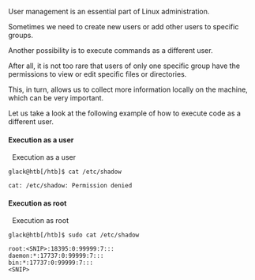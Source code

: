 User management is an essential part of Linux administration.

Sometimes we need to create new users or add other users to specific groups. 

Another possibility is to execute commands as a different user. 

After all, it is not too rare that users of only one specific group have the permissions to view or edit specific files or directories.

This, in turn, allows us to collect more information locally on the machine, which can be very important. 

Let us take a look at the following example of how to execute code as a different user.


#### Execution as a user

  Execution as a user

```shell-session
glack@htb[/htb]$ cat /etc/shadow

cat: /etc/shadow: Permission denied
```


#### Execution as root

  Execution as root

```shell-session
glack@htb[/htb]$ sudo cat /etc/shadow

root:<SNIP>:18395:0:99999:7:::
daemon:*:17737:0:99999:7:::
bin:*:17737:0:99999:7:::
<SNIP>
```


